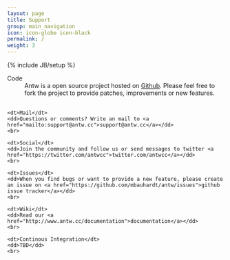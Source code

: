 ```yaml
---
layout: page
title: Support
group: main_navigation
icon: icon-globe icon-black
permalink: /
weight: 3
---
```

{% include JB/setup %}

<dl>
	<dt>Code</dt>
	<dd>Antw is a open source project hosted on <a href="https://github.com/mbauhardt/antw">Github</a>. Please feel free to fork the project to provide patches, improvements or new features.</dd>
	<br>

	<dt>Mail</dt>
	<dd>Questions or comments? Write an mail to <a href="mailto:support@antw.cc">support@antw.cc</a></dd>
	<br>

	<dt>Social</dt>
	<dd>Join the community and follow us or send messages to twitter <a href="https://twitter.com/antwcc">twitter.com/antwcc</a></dd>
	<br>

	<dt>Issues</dt>
	<dd>When you find bugs or want to provide a new feature, please create an issue on <a href="https://github.com/mbauhardt/antw/issues">github issue tracker</a></dd>
	<br>

	<dt>Wiki</dt>
	<dd>Read our <a href="http://www.antw.cc/documentation">documentation</a></dd>
	<br>

	<dt>Continous Integration</dt>
	<dd>TBD</dd>
	<br>
</dl>
